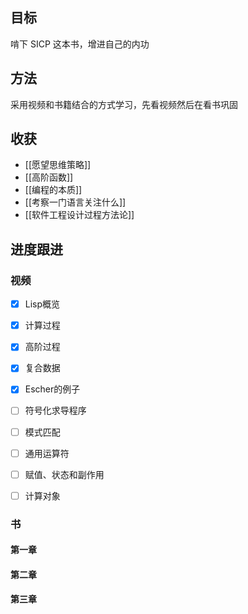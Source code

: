 ## 目标
啃下 SICP 这本书，增进自己的内功 
## 方法
采用视频和书籍结合的方式学习，先看视频然后在看书巩固


## 收获
- [[愿望思维策略]]
- [[高阶函数]]
- [[编程的本质]]
- [[考察一门语言关注什么]]
- [[软件工程设计过程方法论]]

## 进度跟进
### 视频
- [x] Lisp概览
- [x] 计算过程
- [x] 高阶过程
- [x] 复合数据
- [x] Escher的例子
- [ ] 符号化求导程序
- [ ] 模式匹配
- [ ] 通用运算符
- [ ] 赋值、状态和副作用
- [ ] 计算对象




### 书
#### 第一章



#### 第二章


#### 第三章
